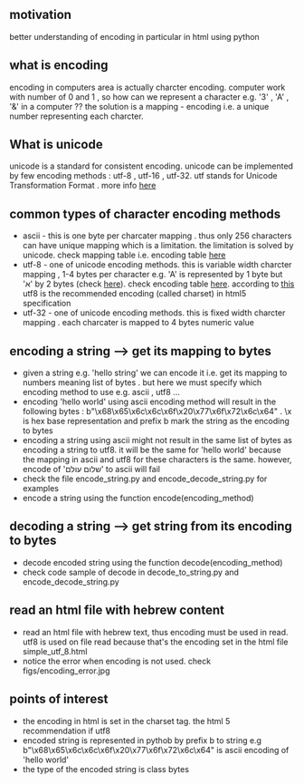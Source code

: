 <h2>motivation</h2>
better understanding of encoding in particular in html using python

<h2>what is encoding</h2>
encoding in computers area is actually charcter encoding. computer work with number of 0 and 1 , so how can we represent a character e.g. '3' , 'A' , '&' in a computer ??
the solution is a mapping - encoding i.e. a unique number representing each charcter.

<h2>What is unicode</h2>
unicode is a standard for consistent encoding. unicode can be implemented by few encoding methods : utf-8 , utf-16 , utf-32. utf stands for Unicode Transformation Format . more info <a href='https://en.wikipedia.org/wiki/Unicode'>here</a>


<h2>common types of character encoding methods</h2>
<ul>
<li>ascii - this is one byte per charcater mapping . thus only 256 characters can have unique mapping which is a limitation. the limitation is solved by unicode. check mapping table i.e. encoding table <a href='http://www.asciitable.com/'>here</a></li>
<li>utf-8 - one of unicode encoding methods. this is variable width charcter mapping ,  1-4 bytes per character e.g. 'A' is represented by 1 byte but 'א' by 2 bytes (check <a href='https://he.wikipedia.org/wiki/UTF-8'>here</a>). check encoding table <a href='https://www.utf8-chartable.de/'>here</a>. according to <a href='https://www.w3schools.com/html/html_charset.asp'>this</a> utf8 is the recommended encoding (called charset) in html5 specification</li>
<li>utf-32 - one of unicode encoding methods. this is fixed width charcter mapping . each charcater is mapped to 4 bytes numeric value</li>
</ul>

<h2>encoding a string --> get its mapping to bytes</h2>
<ul>
<li>given a string e.g. 'hello string' we can encode it i.e. get its mapping to numbers meaning list of bytes . but here we must specify which encoding method to use e.g. ascii , utf8 ...
</li>
<li>encoding 'hello world' using ascii encoding method will result in the following bytes  : b"\x68\x65\x6c\x6c\x6f\x20\x77\x6f\x72\x6c\x64" . \x is hex base representation and prefix b mark the string as the encoding to bytes </li>
<li>encoding a string using ascii might not result in the same list of bytes as encoding a string to utf8. it will be the same for 'hello world' because the mapping in ascii and utf8 for these characters is the same. however, encode of 'שלום עולם' to ascii will fail</li>
<li>check the file encode_string.py and encode_decode_string.py for examples</li>
<li>encode a string using the function encode(encoding_method)</li>
</ul>

<h2>decoding a string --> get string from its encoding to bytes</h2>
<ul>
<li>decode encoded string using the function decode(encoding_method)</li>
<li>check code sample of decode in decode_to_string.py and encode_decode_string.py</li>
</ul>

<h2>read an html file with hebrew content</h2>
<ul>
    <li>read an html file with hebrew text, thus encoding must be used in read. utf8 is used on file read because that's the encoding set in the html file simple_utf_8.html</li>
    <li>notice the error when encoding is not used. check figs/encoding_error.jpg</li>
</ul>


<h2>points of interest</h2>
<ul>
<li>the encoding in html is set in the charset tag. the html 5 recommendation if utf8</li>
<li>encoded string is represented in pythob by prefix b to string e.g b"\x68\x65\x6c\x6c\x6f\x20\x77\x6f\x72\x6c\x64" is ascii encoding of 'hello world'</li>
<li>the type of the encoded string is class bytes</li>
</ul>
